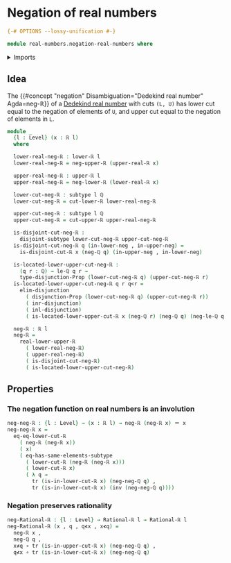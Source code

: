 # Negation of real numbers

```agda
{-# OPTIONS --lossy-unification #-}

module real-numbers.negation-real-numbers where
```

<details><summary>Imports</summary>

```agda
open import elementary-number-theory.rational-numbers
open import elementary-number-theory.strict-inequality-rational-numbers

open import foundation.dependent-pair-types
open import foundation.disjoint-subtypes
open import foundation.disjunction
open import foundation.function-types
open import foundation.identity-types
open import foundation.subtypes
open import foundation.transport-along-identifications
open import foundation.universe-levels

open import real-numbers.dedekind-real-numbers
open import real-numbers.lower-dedekind-real-numbers
open import real-numbers.negation-lower-upper-dedekind-real-numbers
open import real-numbers.rational-real-numbers
open import real-numbers.upper-dedekind-real-numbers
```

</details>

## Idea

The {{#concept "negation" Disambiguation="Dedekind real number" Agda=neg-ℝ}} of
a [Dedekind real number](real-numbers.dedekind-real-numbers.md) with cuts
`(L, U)` has lower cut equal to the negation of elements of `U`, and upper cut
equal to the negation of elements in `L`.

```agda
module _
  {l : Level} (x : ℝ l)
  where

  lower-real-neg-ℝ : lower-ℝ l
  lower-real-neg-ℝ = neg-upper-ℝ (upper-real-ℝ x)

  upper-real-neg-ℝ : upper-ℝ l
  upper-real-neg-ℝ = neg-lower-ℝ (lower-real-ℝ x)

  lower-cut-neg-ℝ : subtype l ℚ
  lower-cut-neg-ℝ = cut-lower-ℝ lower-real-neg-ℝ

  upper-cut-neg-ℝ : subtype l ℚ
  upper-cut-neg-ℝ = cut-upper-ℝ upper-real-neg-ℝ

  is-disjoint-cut-neg-ℝ :
    disjoint-subtype lower-cut-neg-ℝ upper-cut-neg-ℝ
  is-disjoint-cut-neg-ℝ q (in-lower-neg , in-upper-neg) =
    is-disjoint-cut-ℝ x (neg-ℚ q) (in-upper-neg , in-lower-neg)

  is-located-lower-upper-cut-neg-ℝ :
    (q r : ℚ) → le-ℚ q r →
    type-disjunction-Prop (lower-cut-neg-ℝ q) (upper-cut-neg-ℝ r)
  is-located-lower-upper-cut-neg-ℝ q r q<r =
    elim-disjunction
      ( disjunction-Prop (lower-cut-neg-ℝ q) (upper-cut-neg-ℝ r))
      ( inr-disjunction)
      ( inl-disjunction)
      ( is-located-lower-upper-cut-ℝ x (neg-ℚ r) (neg-ℚ q) (neg-le-ℚ q r q<r))

  neg-ℝ : ℝ l
  neg-ℝ =
    real-lower-upper-ℝ
      ( lower-real-neg-ℝ)
      ( upper-real-neg-ℝ)
      ( is-disjoint-cut-neg-ℝ)
      ( is-located-lower-upper-cut-neg-ℝ)
```

## Properties

### The negation function on real numbers is an involution

```agda
neg-neg-ℝ : {l : Level} → (x : ℝ l) → neg-ℝ (neg-ℝ x) ＝ x
neg-neg-ℝ x =
  eq-eq-lower-cut-ℝ
    ( neg-ℝ (neg-ℝ x))
    ( x)
    ( eq-has-same-elements-subtype
      ( lower-cut-ℝ (neg-ℝ (neg-ℝ x)))
      ( lower-cut-ℝ x)
      ( λ q →
        tr (is-in-lower-cut-ℝ x) (neg-neg-ℚ q) ,
        tr (is-in-lower-cut-ℝ x) (inv (neg-neg-ℚ q))))
```

### Negation preserves rationality

```agda
neg-Rational-ℝ : {l : Level} → Rational-ℝ l → Rational-ℝ l
neg-Rational-ℝ (x , q , q≮x , x≮q) =
  neg-ℝ x ,
  neg-ℚ q ,
  x≮q ∘ tr (is-in-upper-cut-ℝ x) (neg-neg-ℚ q) ,
  q≮x ∘ tr (is-in-lower-cut-ℝ x) (neg-neg-ℚ q)
```
